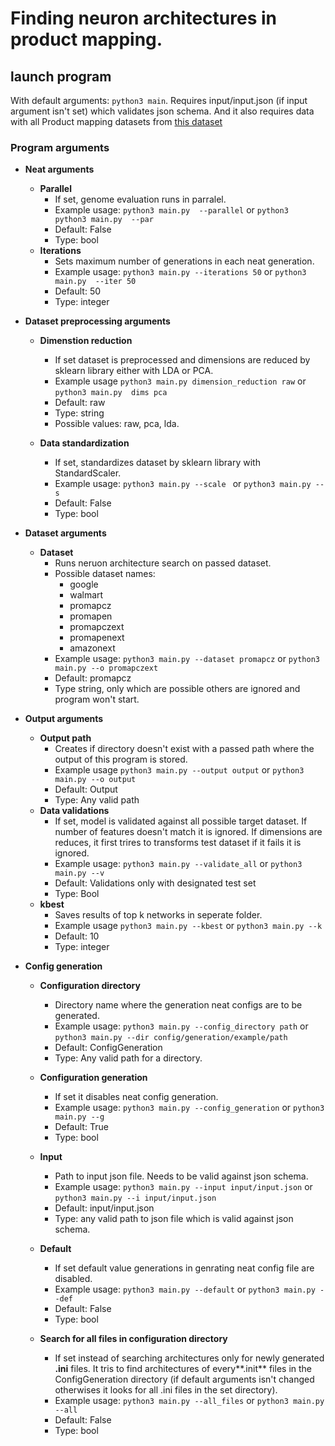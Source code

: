 # Finding neuron architectures in product mapping.

## launch program
With default arguments: `python3 main`.
Requires input/input.json (if input argument isn't set) which validates json schema. And it also requires data with all Product mapping datasets from [this dataset](https://github.com/kackamac/Product-Mapping-Datasets)
### Program arguments
- **Neat arguments**
    - **Parallel**
        - If set, genome evaluation runs in parralel.
        - Example usage: `python3 main.py  --parallel` or `python3  python3 main.py  --par`
        - Default: False 
        - Type: bool
    - **Iterations**
        -  Sets maximum number of generations in each neat generation.
        - Example usage: `python3 main.py --iterations 50` or `python3 main.py  --iter 50`
        - Default: 50
        - Type: integer

- **Dataset preprocessing arguments**
    - **Dimenstion reduction**
        - If set dataset is preprocessed and dimensions are reduced by  sklearn library either with LDA or PCA.
        - Example usage `python3 main.py dimension_reduction raw` or `python3 main.py  dims pca`
        - Default: raw
        - Type: string
        - Possible values: raw, pca, lda.

    - **Data standardization**
        - If set, standardizes dataset by sklearn library with StandardScaler.
        - Example usage: `python3 main.py --scale ` or `python3 main.py --s`
        - Default: False
        - Type: bool

- **Dataset arguments**
    - **Dataset**
        - Runs neruon architecture search on passed dataset.
        - Possible dataset names: 
            - google
            - walmart
            - promapcz
            - promapen
            - promapczext
            - promapenext
            - amazonext
        - Example usage: `python3 main.py --dataset promapcz` or `python3 main.py --o promapczext`
        - Default: promapcz
        - Type string, only which are possible others are ignored and program won't start.
        
- **Output arguments**
    - **Output path**
        - Creates if directory doesn't exist with a passed path where the output of this program is stored.
        - Example usage `python3 main.py --output output` or `python3 main.py --o output `
        - Default: Output
        - Type: Any valid path
    - **Data validations**
        - If set, model is validated against all possible target dataset. If number of features  doesn't match it is ignored. If dimensions are reduces, it first trires to transforms test dataset if it fails it is ignored.
        - Example usage: `python3 main.py --validate_all` or `python3 main.py --v`
        - Default: Validations only with designated test set
        - Type: Bool
    - **kbest**
        -  Saves results of top k networks in seperate folder.
        - Example usage `python3 main.py --kbest` or `python3 main.py --k`
        - Default: 10
        - Type: integer 

- **Config generation**
    -   **Configuration directory**
        - Directory name where the generation neat configs are to be generated. 
        - Example usage: `python3 main.py --config_directory path` or `python3 main.py --dir config/generation/example/path`
        - Default: ConfigGeneration
        - Type: Any valid path for a directory. 

    -   **Configuration generation**
        - If set it disables neat config generation.
        - Example usage: `python3 main.py --config_generation` or `python3 main.py --g`
        - Default: True
        - Type: bool

    -   **Input**
        - Path to input json file. Needs to be valid against json schema.
        - Example usage: `python3 main.py --input input/input.json` or `python3 main.py --i input/input.json`
        - Default: input/input.json
        - Type: any valid path to json file which is valid against json schema.

    -   **Default**
        - If set default value generations in genrating neat config file are disabled.
        - Example usage: `python3 main.py --default` or `python3 main.py --def`
        - Default: False
        -  Type: bool


    -   **Search for all files in configuration directory**
        - If set instead of searching architectures only for newly generated **.ini** files. It tris to find architectures of every**.init** files in the ConfigGeneration directory (if default arguments isn't changed otherwises it looks for all .ini files in the set directory).
        - Example usage: `python3 main.py --all_files` or `python3 main.py --all`
        - Default: False
        - Type: bool



